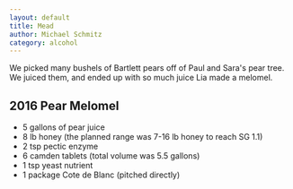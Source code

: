 ```yaml
---
layout: default
title: Mead
author: Michael Schmitz
category: alcohol
---
```


We picked many bushels of Bartlett pears off of Paul and Sara's pear tree.  We
juiced them, and ended up with so much juice Lia made a melomel.

## 2016 Pear Melomel

* 5 gallons of pear juice
* 8 lb honey (the planned range was 7-16 lb honey to reach SG 1.1)
* 2 tsp pectic enzyme
* 6 camden tablets (total volume was 5.5 gallons)
* 1 tsp yeast nutrient
* 1 package Cote de Blanc (pitched directly)
